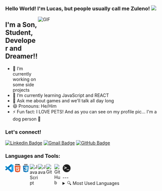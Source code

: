 ### Hello World! I'm Lucas, but people usually call me Zuleno! <img src="https://raw.githubusercontent.com/kaueMarques/kaueMarques/master/hi.gif" width="30px">

  <img align="right" alt="GIF" src="https://c.tenor.com/NOYF3f82b_gAAAAC/programmer.gif?raw=true" width="400" height="240" />
  
## I'm a Son, Student, Developer and Dreamer!!

- 🔭 I’m currently working on some side projects
- 🌱 I’m currently learning JavaScript and REACT
- 💬 Ask me about games and we'll talk all day long
- 😄 Pronouns: He/Him
- ⚡ Fun fact: I LOVE PETS! And as you can see on my profile pic... I'm a dog person 🐶

### Let's connect! 
[![Linkedin Badge](https://img.shields.io/badge/-LinkedIn-blue?style=flat&logo=Linkedin&logoColor=white)](https://www.linkedin.com/in/azzolinilucas/)
[![Gmail Badge](https://img.shields.io/badge/-Gmail-c14438?style=flat&logo=Gmail&logoColor=white)](mailto:lucasazzollinivieira@gmail.com)
[![GitHub Badge](https://img.shields.io/badge/-GitHub-989DAB?style=flat&logo=Github&logoColor=white)](https://github.com/Lucas-zz)


### Languages and Tools:

<img align="left" alt="Visual Studio Code" width="26px" src="https://raw.githubusercontent.com/github/explore/80688e429a7d4ef2fca1e82350fe8e3517d3494d/topics/visual-studio-code/visual-studio-code.png" />
<img align="left" alt="HTML5" width="26px" src="https://raw.githubusercontent.com/github/explore/80688e429a7d4ef2fca1e82350fe8e3517d3494d/topics/html/html.png" />
<img align="left" alt="CSS3" width="26px" src="https://raw.githubusercontent.com/github/explore/80688e429a7d4ef2fca1e82350fe8e3517d3494d/topics/css/css.png" />
<img align="left" alt="JavaScript" width="26px" src="https://raw.githubusercontent.com/jmnote/z-icons/master/svg/javascript.svg" />
<img align="left" alt="Java" width="26px" src="https://raw.githubusercontent.com/jmnote/z-icons/master/svg/java.svg" />
<img align="left" alt="Git" width="26px" src="https://raw.githubusercontent.com/jmnote/z-icons/master/svg/git.svg" />
<img align="left" alt="GitHub" width="26px" src="https://raw.githubusercontent.com/jmnote/z-icons/master/svg/github.svg" />
<img align="left" alt="Terminal" width="26px" src="https://raw.githubusercontent.com/github/explore/80688e429a7d4ef2fca1e82350fe8e3517d3494d/topics/terminal/terminal.png" />

<br />
<br />
---
<details>
  <summary>🔍 Most Used Languages</summary>

<img align="left" alt="Lucas' GitHub Top Languages" src="https://github-readme-stats.vercel.app/api/top-langs/?username=Lucas-zz" />

</details>
<!--
**Lucas-zz/Lucas-zz** is a ✨ _special_ ✨ repository because its `README.md` (this file) appears on your GitHub profile.

Here are some ideas to get you started:

- 🔭 I’m currently working on ...
- 🌱 I’m currently learning ...
- 👯 I’m looking to collaborate on ...
- 🤔 I’m looking for help with ...
- 💬 Ask me about ...
- 📫 How to reach me: ...
- 😄 Pronouns: ...
- ⚡ Fun fact: ...
-->
